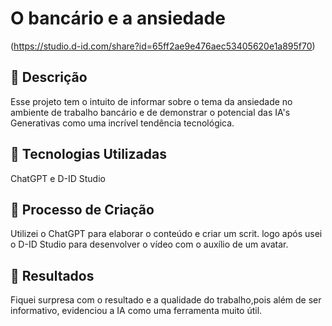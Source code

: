 # O bancário e a ansiedade

(https://studio.d-id.com/share?id=65ff2ae9e476aec53405620e1a895f70)

## 📒 Descrição
Esse projeto tem o intuito de informar sobre o tema da ansiedade no ambiente de trabalho bancário e de demonstrar o potencial das IA's Generativas como uma incrível tendência tecnológica.

## 🤖 Tecnologias Utilizadas
ChatGPT e D-ID Studio

## 🧐 Processo de Criação
Utilizei o ChatGPT para elaborar o conteúdo e criar um scrit. logo após usei o D-ID Studio para desenvolver o vídeo com o auxílio de um avatar.

## 🚀 Resultados
Fiquei surpresa com o resultado e a qualidade do trabalho,pois além de ser informativo, evidenciou a IA como uma ferramenta muito útil.
